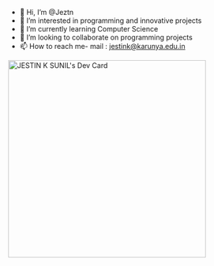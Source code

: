 - 👋 Hi, I’m @Jeztn
- 👀 I’m interested in programming and innovative projects
- 🌱 I’m currently learning Computer Science
- 💞️ I’m looking to collaborate on programming projects
- 📫 How to reach me- mail : jestink@karunya.edu.in

<!---
Jeztn/Jeztn is a ✨ special ✨ repository because its `README.md` (this file) appears on your GitHub profile.
You can click the Preview link to take a look at your changes.
--->
<a href="https://app.daily.dev/jeztyn"><img src="https://api.daily.dev/devcards/cbf8faf332a3476eba76220169ffbd57.png?r=oxj" width="400" alt="JESTIN K SUNIL's Dev Card"/></a>
